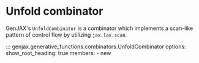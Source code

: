 # Unfold combinator

GenJAX's `UnfoldCombinator` is a combinator which implements a scan-like pattern of control flow by utilizing `jax.lax.scan`.

::: genjax.generative_functions.combinators.UnfoldCombinator
    options:
      show_root_heading: true
      members:
        - new
